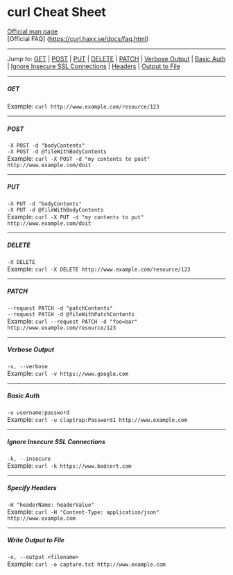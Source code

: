 # curl Cheat Sheet
[Official man page](https://curl.haxx.se/docs/manpage.html)  
[Official FAQ] (https://curl.haxx.se/docs/faq.html)

---

Jump to: [GET](#get)  | [POST](#post) | [PUT](#put) | [DELETE](#delete) | [PATCH](#patch) | [Verbose Output](#verbose) | [Basic Auth](#basicAuth) | [Ignore Insecure SSL Connections](#insecure) | [Headers](#headers) | [Output to File](#output)

------

##### <a name="get"></a> GET
Example: ```curl http://www.example.com/resource/123```

------

##### <a name="post"></a> POST
```-X POST -d "bodyContents"```  
```-X POST -d @fileWithBodyContents```  
Example: ```curl -X POST -d "my contents to post" http://www.example.com/doit```

------

##### <a name="put"></a> PUT
```-X PUT -d "bodyContents"```  
```-X PUT -d @fileWithBodyContents```  
Example: ```curl -X PUT -d "my contents to put" http://www.example.com/doit```

------

##### <a name="delete"></a> DELETE
```-X DELETE```  
Example: ```curl -X DELETE http://www.example.com/resource/123```

------

##### <a name="patch"></a> PATCH
```--request PATCH -d "patchContents"```  
```--request PATCH -d @fileWithPatchContents```  
Example: ```curl --request PATCH -d "foo=bar" http://www.example.com/resource/123```

------

##### <a name="verbose"></a> Verbose Output
```-v, --verbose```  
Example: ```curl -v https://www.google.com```

------

##### <a name="basicAuth"></a> Basic Auth
```-u username:password```  
Example: ```curl -u claptrap:Password1 http://www.example.com```

------

##### <a name="insecure"></a> Ignore Insecure SSL Connections
```-k, --insecure```  
Example: ```curl -k https://www.badcert.com```

------

##### <a name="headers"></a> Specify Headers
```-H "headerName: headerValue"```  
Example: ```curl -H "Content-Type: application/json" http://www.example.com```

------

##### <a name="output"></a> Write Output to File
```-o, --output <filename>```  
Example: ```curl -o capture.txt http://www.example.com```

